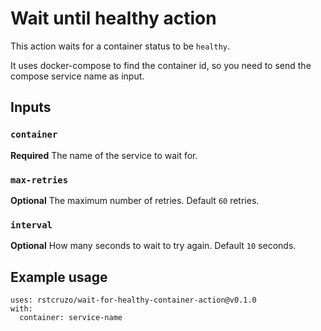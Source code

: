# Wait until healthy action

This action waits for a container status to be `healthy`.

It uses docker-compose to find the container id, so you need to send the compose service name as input.

## Inputs

### `container`

**Required** The name of the service to wait for.

### `max-retries`

**Optional** The maximum number of retries. Default `60` retries.

### `interval`

**Optional** How many seconds to wait to try again. Default `10` seconds.

## Example usage

```
uses: rstcruzo/wait-for-healthy-container-action@v0.1.0
with:
  container: service-name
```